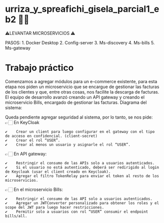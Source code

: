 # urriza_y_spreafichi_gisela_parcial1_eb2 🚀👾

⚠️LEVANTAR MICROSERVICIOS ⚠️

PASOS:
    1.	Docker Desktop
    2.	Config-server
    3.	Ms-discovery
    4.	Ms-bills
    5.	Ms-gateway

# Trabajo práctico

Comenzamos a agregar módulos para un e-commerce existente, para esta etapa nos piden un microservicio que se encargue de gestionar las facturas de los clientes y que, entre otras cosas, nos facilite la descarga de facturas. El equipo de desarrollo avanzó creando un API gateway y creando el microservicio Bills, encargado de gestionar las facturas. 
Diagrama del sistema:
 
Queda pendiente agregar seguridad al sistema, por lo tanto, se nos pide:
👉🏻 En KeyCloak

    ✔️    Crear un client para luego configurar en el gateway con el tipo de acceso en confidencial. (client-secret)
    ✔️    Crear el rol “USER”.
    ✔️    Crear al menos un usuario y asignarle el rol “USER”.
    
👉🏻 En API gateway:

    ✔️    Restringir el consumo de las APIs solo a usuarios autenticados.
    ✔️    Si el usuario no está autenticado, deberá ser redirigido al login de Keycloak (usar el client creado en Keycloak).
    ✔️    Agregar el filtro TokenRelay para enviar el token al resto de los microservicios.
    
👉🏻 En el microservicio Bills:

    ✔️    Restringir el consumo de las API solo a usuarios autenticados.
    ✔️    Agregar un JWTConverter personalizado para obtener los roles y el scope del JWT para luego hacer restricciones.
    ✔️    Permitir solo a usuarios con rol “USER” consumir el endpoint bills/all.
    
